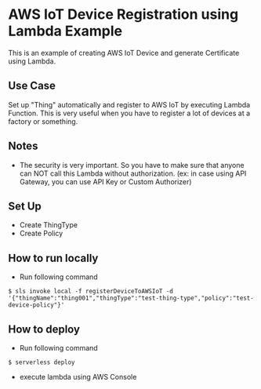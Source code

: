 # AWS IoT Device Registration using Lambda Example

This is an example of creating AWS IoT Device and generate Certificate using Lambda.

## Use Case
Set up "Thing" automatically and register to AWS IoT by executing Lambda Function. This is very useful when you have to register a lot of devices at a factory or something.

## Notes
- The security is very important. So you have to make sure that anyone can NOT call this Lambda without authorization. (ex: in case using API Gateway, you can use API Key or Custom Authorizer)

## Set Up
- Create ThingType
- Create Policy

## How to run locally
- Run following command
```
$ sls invoke local -f registerDeviceToAWSIoT -d '{"thingName":"thing001","thingType":"test-thing-type","policy":"test-device-policy"}'
```

## How to deploy
- Run following command
```
$ serverless deploy
```
- execute lambda using AWS Console


